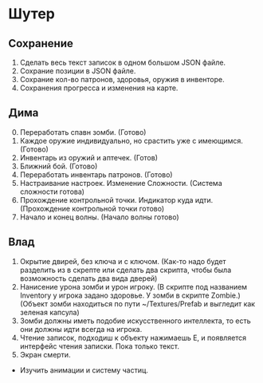 # Шутер

## Сохранение

1. Сделать весь текст записок в одном большом JSON файле.
2. Сохрание позиции в JSON файле.
3. Сохрание кол-во патронов, здоровья, оружия в инвенторе.
4. Сохранения прогресса и изменения на карте.

## Дима

0. Переработать спавн зомби. (Готово)
1. Каждое оружие индивидуально, но срастить уже с имеющимся.(Готово)
2. Инвентарь из оружий и аптечек. (Готов)
3. Ближний бой. (Готово)
4. Переработать инвентарь патронов. (Готово)
5. Настраивание настроек. Изменение Сложности. (Система сложности готова)
6. Прохождение контрольной точки. Индикатор куда идти. (Прохождение контрольной точки готово)
7. Начало и конец волны. (Начало волны готово)

## Влад

1. Окрытие двирей, без ключа и с ключом. (Как-то надо будет разделить из в скрепте или сделать два скрипта, чтобы была возможность сделать два вида дверей)
2. Нанисение урона зомби и урон игроку. (В скрипте под названием Inventory у игрока задано здоровье. У зомби в скрипте Zombie.)
   (Объект зомби находиться по пути ~/Textures/Prefab и выгледит как зеленая капсула)
3. Зомби должны иметь подобие искусственного интеллекта, то есть они должны идти всегда на игрока.
4. Чтение записок, подходиш к объекту нажимаешь Е, и появляется интерфейс чтения записки. Пока только текст.
5. Экран смерти.

- Изучить анимации и систему частиц.
